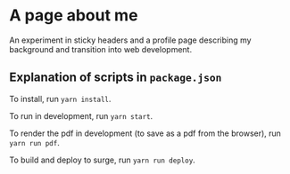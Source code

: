 # A page about me

An experiment in sticky headers and a profile page describing my background and transition into web development.

## Explanation of scripts in `package.json`

To install, run `yarn install`.

To run in development, run `yarn start`.

To render the pdf in development (to save as a pdf from the browser), run `yarn run pdf`.

To build and deploy to surge, run `yarn run deploy`.
